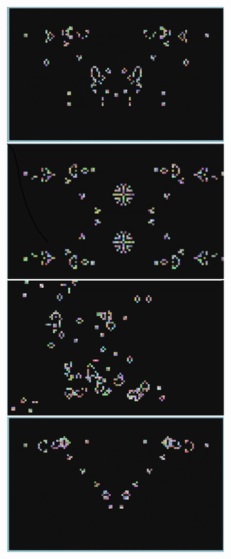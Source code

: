 


![](images/two_stream_of_gliders_07.png) ![](images/four_streams_of_gliders_07.png)         
![](images/all_king_gliders_07.png) ![](images/two_stream_of_gliders_2_07.png)
